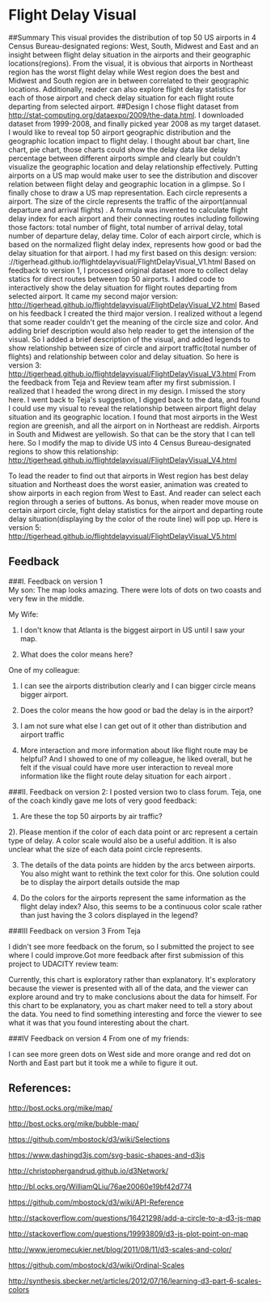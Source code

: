 # Flight Delay Visual

##Summary
This visual provides the distribution of top  50 US airports  in 4 Census Bureau-designated regions: West, South, Midwest and East and an insight between flight delay situation in the airports  and their geographic locations(regions).  From the visual, it is obvious that airports in Northeast region has the  worst flight delay while West region does the best and Midwest and South region are in between correlated to their geographic locations. Additionally, reader can also explore flight delay statistics for each of those airport  and check delay situation for each flight route departing from selected airport.
##Design
 I chose flight dataset from http://stat-computing.org/dataexpo/2009/the-data.html. I downloaded dataset from 1999-2008, and finally picked year 2008 as my target dataset. I would like to reveal top 50 airport geographic distribution and the geographic  location impact to flight delay.  I thought about bar chart, line chart, pie chart, those charts could show the delay data like delay percentage between different airports simple and clearly but couldn't visualize the geographic location and delay relationship effectively.  Putting airports on a US map would make user to see the distribution and  discover relation between flight delay and geographic location in a glimpse. So I finally chose to draw a US map representation. Each circle represents a airport. The size of the circle represents the traffic of the airport(annual departure and arrival flights) .  A formula was invented to calculate flight delay index for each airport and their  connecting routes including following those factors: total number of flight, total number of arrival delay, total number of departure delay, delay time. Color of each airport circle, which is based on the normalized flight delay index, represents how good or bad the delay situation for that airport.  I had my first based on this design: version:  ://tigerhead.github.io/flightdelayvisual/FlightDelayVisual_V1.html
Based on feedback to version 1, I processed original dataset more to collect delay statics for  direct routes between top 50 airports.   I added code to interactively show the delay situation for flight routes departing from selected airport. It came my second major version: 
http://tigerhead.github.io/flightdelayvisual/FlightDelayVisual_V2.html
Based on his feedback I created the third major version. I realized without a legend that some reader couldn't get the meaning of the circle size and color. And adding  brief description would also help reader to get the intension of the visual. So I added a brief description of the visual, and added legends to show relationship between size of circle and airport traffic(total number of flights) and relationship between color and delay situation. So here is version 3: 
http://tigerhead.github.io/flightdelayvisual/FlightDelayVisual_V3.html
From the feedback from Teja and Review team after my first submission. I realized that I headed the wrong direct in my design. I missed the story here. I went back to Teja's suggestion,  I digged back to the data, and found I could use my visual to reveal the relationship between airport flight delay situation and its geographic location. I found that most airports in the West region are greenish, and all the airport on in Northeast are reddish. Airports in South and Midwest are yellowish. So that can be the story that I can tell here. So I modify the map to divide US into 4 Census Bureau-designated regions to show this relationship:
http://tigerhead.github.io/flightdelayvisual/FlightDelayVisual_V4.html

To lead the reader to find out that airports in West region has best delay situation and Northeast does the worst easier,  animation was created to show airports in each region from West to East. And reader can select each region through a series of buttons. As bonus,  when reader move mouse on certain airport circle, fight delay statistics for the airport and departing route delay situation(displaying by the color of the route line) will pop up.  Here is version 5:
http://tigerhead.github.io/flightdelayvisual/FlightDelayVisual_V5.html

## Feedback 

###I. Feedback on version 1  
My son:
 The map looks amazing. There were lots of dots on two coasts and very few in the middle. 

My Wife:
1) I don't know that Atlanta is the biggest airport in US until I saw your map.

2) What does the color means here?

One of my colleague:
1) I can see the airports distribution clearly and I can bigger circle means bigger airport.

2) Does the color means the how good or bad the delay is in the airport?

3) I am not sure what else I can get out of it other than distribution and airport traffic

4) More interaction and more information about like flight route may be helpful? 
And I showed to one of my colleague, he liked overall, but he felt if the visual could have more user interaction to reveal more information like the flight route delay situation for each airport . 

###II. Feedback on version 2: 
I posted version two to class forum. Teja, one of the coach kindly gave me lots of very good feedback:

1) Are these the top 50 airports by air traffic?

2). Please mention if the color of each data point or arc represent a certain type of delay. A color scale would also be a useful addition. It is also unclear what the size of each data point circle represents. 

3) The details of the data points are hidden by the arcs between airports. You also might want to rethink the text color for this. One solution could be to display the airport details outside the map

4) Do the colors for the airports represent the same information as the flight delay index? Also, this seems to be a continuous color scale rather than just having the 3 colors displayed in the legend?

###III Feedback on version 3
From Teja

I didn't see more feedback on the forum, so I submitted the project to see where I could improve.Got more feedback after first submission of this project to UDACITY review team:

Currently, this chart is exploratory rather than explanatory. It's exploratory because the viewer is presented with all of the data, and the viewer can explore around and try to make conclusions about the data for himself. For this chart to be explanatory, you as chart maker need to tell a story about the data. You need to find something interesting and force the viewer to see what it was that you found interesting about the chart.

###IV Feedback on version 4
From one of my friends:

I can see more green dots on West side and more orange and red dot on North and East part but it took me a while to figure it out.


## References:
http://bost.ocks.org/mike/map/

http://bost.ocks.org/mike/bubble-map/

https://github.com/mbostock/d3/wiki/Selections

https://www.dashingd3js.com/svg-basic-shapes-and-d3js

http://christophergandrud.github.io/d3Network/

http://bl.ocks.org/WilliamQLiu/76ae20060e19bf42d774

https://github.com/mbostock/d3/wiki/API-Reference

http://stackoverflow.com/questions/16421298/add-a-circle-to-a-d3-js-map

http://stackoverflow.com/questions/19993809/d3-js-plot-point-on-map

http://www.jeromecukier.net/blog/2011/08/11/d3-scales-and-color/

https://github.com/mbostock/d3/wiki/Ordinal-Scales

http://synthesis.sbecker.net/articles/2012/07/16/learning-d3-part-6-scales-colors

